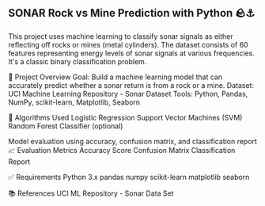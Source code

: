 ## SONAR Rock vs Mine Prediction with Python 🪨⚓️
This project uses machine learning to classify sonar signals as either reflecting off rocks or mines (metal cylinders). The dataset consists of 60 features representing energy levels of sonar signals at various frequencies. It's a classic binary classification problem.

📌 Project Overview
Goal: Build a machine learning model that can accurately predict whether a sonar return is from a rock or a mine.
Dataset: UCI Machine Learning Repository - Sonar Dataset
Tools: Python, Pandas, NumPy, scikit-learn, Matplotlib, Seaborn

🧠 Algorithms Used
Logistic Regression
Support Vector Machines (SVM)
Random Forest Classifier (optional)

Model evaluation using accuracy, confusion matrix, and classification report
📈 Evaluation Metrics
Accuracy Score
Confusion Matrix
Classification Report

✅ Requirements
Python 3.x
pandas
numpy
scikit-learn
matplotlib
seaborn

📚 References
UCI ML Repository - Sonar Data Set

